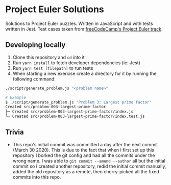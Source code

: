 # Project Euler Solutions

Solutions to Project Euler puzzles. Written in JavaScript and with tests written in Jest. Test cases taken from [freeCodeCamp's Project Euler track](https://www.freecodecamp.org/learn/coding-interview-prep/project-euler/).

## Developing locally
1. Clone this repository and `cd` into it
2. Run `yarn install` to fetch developer dependencies (ie: Jest)
3. Run `yarn test [filepath]` to run tests
4. When starting a new exercise create a directory for it by running the following command:
```sh
./script/generate_problem.js "<problem name>"
```
```sh
# Example
$ ./script/generate_problem.js "Problem 3: Largest prime factor"
Created src/problem-003-largest-prime-factor
├─ Created src/problem-003-largest-prime-factor/index.js
└─ Created src/problem-003-largest-prime-factor/index.test.js
```

## Trivia
- This repo's initial commit was committed a day after the next commit (March 30 2020). This is due to the fact that when I first set up this repository I borked the git config and had all the commits under the wrong name. I was able to `git commit --amend --author` all but the initial commit so I created another repository, redid the initial commit manually, added the old repository as a remote, then cherry-picked all the fixed commits into this repo.
